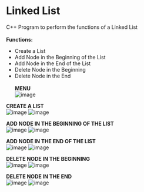 # Linked List
C++ Program to perform the functions of a Linked List<br/><br/>
**Functions:**<br/>
* Create a List
* Add Node in the Beginning of the List
* Add Node in the End of the List
* Delete Node in the Beginning
* Delete Node in the End
<br/><br/>
**MENU**<br/>
![image](https://user-images.githubusercontent.com/61105859/75154686-4203dd00-5749-11ea-9fc4-c89ece7b4eb0.png)

**CREATE A LIST**<br/>
![image](https://user-images.githubusercontent.com/61105859/75154720-521bbc80-5749-11ea-80e3-8d7a4c376a37.png)
![image](https://user-images.githubusercontent.com/61105859/75154743-66f85000-5749-11ea-93a5-aa548b090f09.png)

**ADD NODE IN THE BEGINNING OF THE LIST**<br/>
![image](https://user-images.githubusercontent.com/61105859/75154770-7a0b2000-5749-11ea-8f60-21f4ba6254bf.png) 
![image](https://user-images.githubusercontent.com/61105859/75154808-8c855980-5749-11ea-812f-3b6c580c53a4.png)


**ADD NODE IN THE END OF THE LIST**<br/>
![image](https://user-images.githubusercontent.com/61105859/75154873-b63e8080-5749-11ea-984d-acaeae0d1512.png) 
![image](https://user-images.githubusercontent.com/61105859/75154889-bfc7e880-5749-11ea-9c83-1265e4ee6176.png)

**DELETE NODE IN THE BEGINNING**<br/>
![image](https://user-images.githubusercontent.com/61105859/75154908-cd7d6e00-5749-11ea-8671-a88f36af17de.png) 
![image](https://user-images.githubusercontent.com/61105859/75154927-da01c680-5749-11ea-807a-4a426d95ce6f.png)

**DELETE NODE IN THE END**<br/>
![image](https://user-images.githubusercontent.com/61105859/75154938-e2f29800-5749-11ea-9623-b6ae89f9b71a.png)
![image](https://user-images.githubusercontent.com/61105859/75154959-ebe36980-5749-11ea-9f95-5ed5fee7e0ba.png)

